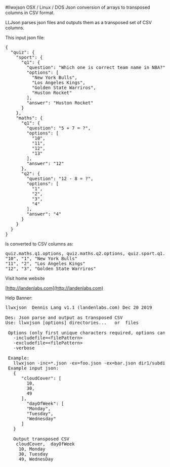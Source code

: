 #llwxjson
OSX / Linux / DOS  Json conversion of arrays to transposed columns in CSV format. 

LLJson parses json files and outputs them as a transposed set of CSV columns. 

This input json file:

<pre>
{
  "quiz": {
    "sport": {
      "q1": {
        "question": "Which one is correct team name in NBA?",
        "options": [
          "New York Bulls",
          "Los Angeles Kings",
          "Golden State Warriros",
          "Huston Rocket"
        ],
        "answer": "Huston Rocket"
      }
    },
    "maths": {
      "q1": {
        "question": "5 + 7 = ?",
        "options": [
          "10",
          "11",
          "12",
          "13"
        ],
        "answer": "12"
      },
      "q2": {
        "question": "12 - 8 = ?",
        "options": [
          "1",
          "2",
          "3",
          "4"
        ],
        "answer": "4"
      }
    }
  }
}
</pre>

Is converted to CSV columns as:
<pre>
quiz.maths.q1.options, quiz.maths.q2.options, quiz.sport.q1.options
"10", "1", "New York Bulls"
"11", "2", "Los Angeles Kings"
"12", "3", "Golden State Warriros"
</pre>

Visit home website

[http://landenlabs.com](http://landenlabs.com)


Help Banner:
<pre>
llwxjson  Dennis Lang v1.1 (landenlabs.com) Dec 20 2019

Des: Json parse and output as transposed CSV
Use: llwxjson [options] directories...   or  files

 Options (only first unique characters required, options can be repeated):
   -includefile=&lt;filePattern>
   -excludefile=&lt;filePattern>
   -verbose

 Example:
   llwxjson -inc=*.json -ex=foo.json -ex=bar.json dir1/subdir dir2 file1.json file2.json
 Example input json:
   {
      "cloudCover": [
        10,
        30,
        49
      ],
        "dayOfWeek": [
        "Monday",
        "Tuesday",
        "Wednesday"
      ]
   }

   Output transposed CSV
    cloudCover,  dayOfWeek
     10, Monday
     30, Tuesday
     49, WednesDay

</pre>
